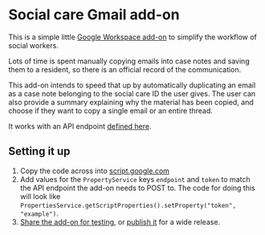 # Social care Gmail add-on

This is a simple little [Google Workspace add-on](https://workspace.google.com/products/add-ons/) to simplify the workflow of social workers.

Lots of time is spent manually copying emails into case notes and saving them to a resident, so there is an official record of the communication.

This add-on intends to speed that up by automatically duplicating an email as a case note belonging to the social care ID the user gives. The user can also provide a summary explaining why the material has been copied, and choose if they want to copy a single email or an entire thread.

It works with an API endpoint [defined here](https://github.com/LBHackney-IT/lbh-core-pathway-pilot/blob/main/pages/api/gmail-add-on.ts).

## Setting it up

1. Copy the code across into [script.google.com](https://script.google.com)
2. Add values for the `PropertyService` keys `endpoint` and `token` to match the API endpoint the add-on needs to POST to. The code for doing this will look like `PropertiesService.getScriptProperties().setProperty("token", "example")`.
3. [Share the add-on for testing](https://developers.google.com/apps-script/add-ons/how-tos/testing-editor-addons), or [publish it](https://developers.google.com/apps-script/add-ons/how-tos/publish-add-on-overview) for a wide release.

